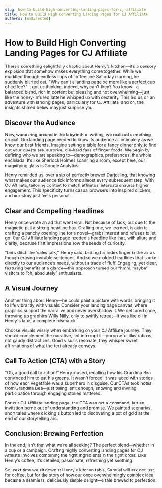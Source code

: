 ```yaml
---
slug: how-to-build-high-converting-landing-pages-for-cj-affiliate
title: How to Build High Converting Landing Pages for CJ Affiliate
authors: [undirected]
---
```


# How to Build High Converting Landing Pages for CJ Affiliate

There’s something delightfully chaotic about Henry’s kitchen—it’s a sensory explosion that somehow makes everything come together. While we muddled through endless cups of coffee one Saturday morning, he suddenly blurted out, "Why can't a landing page be more like a perfect cup of coffee?" It got us thinking, indeed, why can’t they? You know—a balanced blend, rich in content but pleasing and not overwhelming—just like the honey-infused latte he whipped up with dexterity. This led us on an adventure with landing pages, particularly for CJ Affiliate, and oh, the insights shared below may just surprise you.

## Discover the Audience

Now, wandering around in the labyrinth of writing, we realized something crucial. Our landing page needed to know its audience as intimately as we know our best friends. Imagine setting a table for a fancy dinner only to find out your guests are, surprise, die-hard fans of finger foods. We begin by defining who we are speaking to—demographics, preferences, the whole enchilada. It’s like Sherlock Holmes scanning a room, except here, our magnifying glass is Google Analytics.

Henry reminded us, over a sip of perfectly brewed Darjeeling, that knowing what makes our audience tick informs almost every subsequent step. With CJ Affiliate, tailoring content to match affiliates’ interests ensures higher engagement. This specificity turns casual browsers into inspired clickers, and our story just feels personal.

## Clear and Compelling Headlines

Henry once wrote an ad that went viral. Not because of luck, but due to the magnetic pull a strong headline has. Crafting one, we learned, is akin to crafting a punchy opening line for a novel—grabs interest and refuses to let go. Our CJ Affiliate landing page needed a headline like that, with allure and clarity, because first impressions sow the seeds of curiosity.

“Let’s ditch the ‘sales talk,’” Henry said, batting his index finger in the air as though erasing invisible sentences. And so we molded headlines that spoke directly to our audience’s needs, without a trace of fluff. Engaging, yet clear, featuring benefits at a glance—this approach turned our “hmm, maybe” visitors to “oh, absolutely” enthusiasts.

## A Visual Journey

Another thing about Henry—he could paint a picture with words, bringing it to life vibrantly with visuals. Consider your landing page canvas, where graphics support the narrative and never overshadow it. We detoured once, throwing up graphics Willy-Nilly, only to swiftly retreat—it was like oil in Henry's latte, a complete mismatch.

Choose visuals wisely when embarking on your CJ Affiliate journey. They should complement the narrative, not interrupt it—purposeful illustrations, not gaudy distractions. Good visuals resonate, they whisper sweet affirmations of what the text already conveys.

## Call To Action (CTA) with a Story

“Oh, a good call to action!” Henry mused, recalling how his Grandma Bea convinced him to eat his greens. It wasn't forced; it was laced with stories of how each vegetable was a superhero in disguise. Our CTAs took notes from Grandma Bea—just telling isn't enough, showing and inviting participation through engaging stories mattered.

For our CJ Affiliate landing page, the CTA was not a command, but an invitation borne out of understanding and promise. We painted scenarios, short tales where clicking a button led to discovering a pot of gold at the end of our storytelling arc.

## Conclusion: Brewing Perfection

In the end, isn’t that what we’re all seeking? The perfect blend—whether in a cup or a campaign. Crafting highly converting landing pages for CJ Affiliate involves combining the right ingredients in the right order. Like Henry’s coffee, it’s detailed, passionate, refreshing yet soothing.

So, next time we sit down at Henry's kitchen table, Samuel will ask not just for coffee, but for the story of how our once overwhelmingly complex idea became a seamless, deliciously simple delight—a tale brewed to perfection.